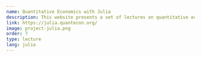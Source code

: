 ```yaml
---
name: Quantitative Economics with Julia
description: This website presents a set of lectures on quantitative economic modeling using Julia
link: https://julia.quantecon.org/
image: project-julia.png
order: 7
type: lecture
lang: julia
---
```

